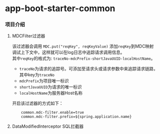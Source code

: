 # app-boot-starter-common

### 项目介绍

1. MDCFilter过滤器

    该过滤器会调用 `MDC.put("reqKey", reqKeyValue)` 添加`reqKey`到MDC映射调试上下文中，这样就可以在log日志中追踪请求调用信息。  
    其中`reqKey`的格式为: `traceNo-mdcPrefix-shortJavaUUID-localHostName`。
    - `traceNo`为请求的追踪号。可添加至请求头或请求参数中来追踪请求链路，其中key为`traceNo`
    - `mdcPrefix`为项目唯一标识
    - `shortJavaUUID`为请求的唯一标识
    - `localHostName`为服务器Host名称
    
    开启该过滤器的方式如下：
    ```
        common.mdc-filter.enable=true
        common.mdc-filter.prefix=${spring.application.name}
    ```
    
2. DataModifiedInterceptor SQL拦截器
